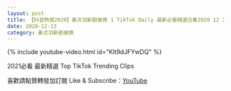 ```yaml
---
layout: post
title: 【抖音熱搜2020】姜贞羽新剧被换 1 TikTok Daily 最新必看精選合集2020 12 13
date: 2020-12-13
category: 姜贞羽新剧被换
---
```


{% include youtube-video.html id="Klt9dJFYwDQ" %}

2021必看 最新精選 Top TikTok Trending Clips

喜歡請點贊轉發加訂閱 Like & Subscribe：[YouTube](https://www.youtube.com/channel/UCAoR7VcanIPd04uEq_GIylA/videos)

